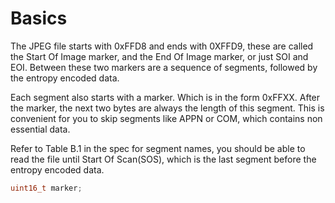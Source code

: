 # Basics

The JPEG file starts with 0xFFD8 and ends with 0XFFD9, these are called the Start Of Image marker, and the End Of Image marker, or just SOI and EOI. Between these two markers are a sequence of segments, followed by the entropy encoded data. 

Each segment also starts with a marker. Which is in the form 0xFFXX. After the marker, the next two bytes are always the length of this segment. This is convenient for you to skip segments like APPN or COM, which contains non essential data.

Refer to Table B.1 in the spec for segment names, you should be able to read the file until Start Of Scan(SOS), which is the last segment before the entropy encoded data.

```C
uint16_t marker;

```
